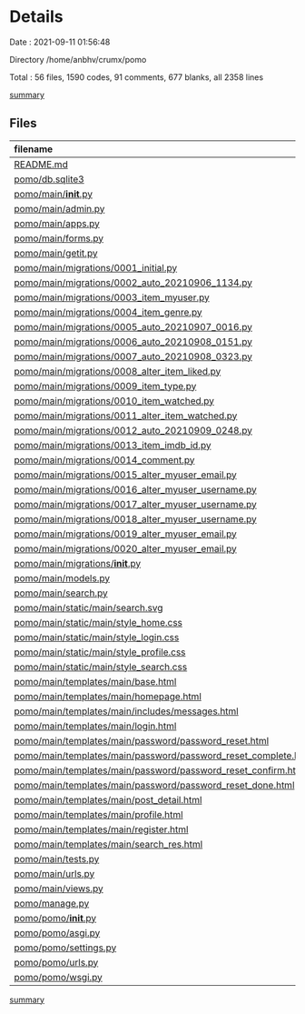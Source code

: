 # Details

Date : 2021-09-11 01:56:48

Directory /home/anbhv/crumx/pomo

Total : 56 files,  1590 codes, 91 comments, 677 blanks, all 2358 lines

[summary](results.md)

## Files
| filename | language | code | comment | blank | total |
| :--- | :--- | ---: | ---: | ---: | ---: |
| [README.md](/README.md) | Markdown | 3 | 0 | 4 | 7 |
| [pomo/db.sqlite3](/pomo/db.sqlite3) | Database | 164 | 0 | 1 | 165 |
| [pomo/main/__init__.py](/pomo/main/__init__.py) | Python | 0 | 0 | 1 | 1 |
| [pomo/main/admin.py](/pomo/main/admin.py) | Python | 6 | 1 | 3 | 10 |
| [pomo/main/apps.py](/pomo/main/apps.py) | Python | 4 | 0 | 3 | 7 |
| [pomo/main/forms.py](/pomo/main/forms.py) | Python | 24 | 0 | 10 | 34 |
| [pomo/main/getit.py](/pomo/main/getit.py) | Python | 22 | 0 | 10 | 32 |
| [pomo/main/migrations/0001_initial.py](/pomo/main/migrations/0001_initial.py) | Python | 46 | 1 | 7 | 54 |
| [pomo/main/migrations/0002_auto_20210906_1134.py](/pomo/main/migrations/0002_auto_20210906_1134.py) | Python | 25 | 1 | 6 | 32 |
| [pomo/main/migrations/0003_item_myuser.py](/pomo/main/migrations/0003_item_myuser.py) | Python | 24 | 1 | 7 | 32 |
| [pomo/main/migrations/0004_item_genre.py](/pomo/main/migrations/0004_item_genre.py) | Python | 12 | 1 | 6 | 19 |
| [pomo/main/migrations/0005_auto_20210907_0016.py](/pomo/main/migrations/0005_auto_20210907_0016.py) | Python | 47 | 1 | 6 | 54 |
| [pomo/main/migrations/0006_auto_20210908_0151.py](/pomo/main/migrations/0006_auto_20210908_0151.py) | Python | 25 | 1 | 6 | 32 |
| [pomo/main/migrations/0007_auto_20210908_0323.py](/pomo/main/migrations/0007_auto_20210908_0323.py) | Python | 39 | 1 | 6 | 46 |
| [pomo/main/migrations/0008_alter_item_liked.py](/pomo/main/migrations/0008_alter_item_liked.py) | Python | 14 | 1 | 6 | 21 |
| [pomo/main/migrations/0009_item_type.py](/pomo/main/migrations/0009_item_type.py) | Python | 12 | 1 | 6 | 19 |
| [pomo/main/migrations/0010_item_watched.py](/pomo/main/migrations/0010_item_watched.py) | Python | 12 | 1 | 6 | 19 |
| [pomo/main/migrations/0011_alter_item_watched.py](/pomo/main/migrations/0011_alter_item_watched.py) | Python | 12 | 1 | 6 | 19 |
| [pomo/main/migrations/0012_auto_20210909_0248.py](/pomo/main/migrations/0012_auto_20210909_0248.py) | Python | 16 | 1 | 6 | 23 |
| [pomo/main/migrations/0013_item_imdb_id.py](/pomo/main/migrations/0013_item_imdb_id.py) | Python | 12 | 1 | 6 | 19 |
| [pomo/main/migrations/0014_comment.py](/pomo/main/migrations/0014_comment.py) | Python | 23 | 1 | 6 | 30 |
| [pomo/main/migrations/0015_alter_myuser_email.py](/pomo/main/migrations/0015_alter_myuser_email.py) | Python | 12 | 1 | 6 | 19 |
| [pomo/main/migrations/0016_alter_myuser_username.py](/pomo/main/migrations/0016_alter_myuser_username.py) | Python | 12 | 1 | 6 | 19 |
| [pomo/main/migrations/0017_alter_myuser_username.py](/pomo/main/migrations/0017_alter_myuser_username.py) | Python | 12 | 1 | 6 | 19 |
| [pomo/main/migrations/0018_alter_myuser_username.py](/pomo/main/migrations/0018_alter_myuser_username.py) | Python | 12 | 1 | 6 | 19 |
| [pomo/main/migrations/0019_alter_myuser_email.py](/pomo/main/migrations/0019_alter_myuser_email.py) | Python | 12 | 1 | 6 | 19 |
| [pomo/main/migrations/0020_alter_myuser_email.py](/pomo/main/migrations/0020_alter_myuser_email.py) | Python | 12 | 1 | 6 | 19 |
| [pomo/main/migrations/__init__.py](/pomo/main/migrations/__init__.py) | Python | 0 | 0 | 1 | 1 |
| [pomo/main/models.py](/pomo/main/models.py) | Python | 52 | 1 | 34 | 87 |
| [pomo/main/search.py](/pomo/main/search.py) | Python | 30 | 0 | 20 | 50 |
| [pomo/main/static/main/search.svg](/pomo/main/static/main/search.svg) | XML | 3 | 0 | 0 | 3 |
| [pomo/main/static/main/style_home.css](/pomo/main/static/main/style_home.css) | CSS | 97 | 1 | 25 | 123 |
| [pomo/main/static/main/style_login.css](/pomo/main/static/main/style_login.css) | CSS | 10 | 0 | 7 | 17 |
| [pomo/main/static/main/style_profile.css](/pomo/main/static/main/style_profile.css) | CSS | 21 | 0 | 3 | 24 |
| [pomo/main/static/main/style_search.css](/pomo/main/static/main/style_search.css) | CSS | 11 | 0 | 3 | 14 |
| [pomo/main/templates/main/base.html](/pomo/main/templates/main/base.html) | HTML | 82 | 0 | 59 | 141 |
| [pomo/main/templates/main/homepage.html](/pomo/main/templates/main/homepage.html) | HTML | 91 | 0 | 52 | 143 |
| [pomo/main/templates/main/includes/messages.html](/pomo/main/templates/main/includes/messages.html) | HTML | 6 | 0 | 5 | 11 |
| [pomo/main/templates/main/login.html](/pomo/main/templates/main/login.html) | HTML | 19 | 0 | 7 | 26 |
| [pomo/main/templates/main/password/password_reset.html](/pomo/main/templates/main/password/password_reset.html) | HTML | 18 | 0 | 7 | 25 |
| [pomo/main/templates/main/password/password_reset_complete.html](/pomo/main/templates/main/password/password_reset_complete.html) | HTML | 13 | 0 | 8 | 21 |
| [pomo/main/templates/main/password/password_reset_confirm.html](/pomo/main/templates/main/password/password_reset_confirm.html) | HTML | 18 | 0 | 4 | 22 |
| [pomo/main/templates/main/password/password_reset_done.html](/pomo/main/templates/main/password/password_reset_done.html) | HTML | 12 | 0 | 5 | 17 |
| [pomo/main/templates/main/post_detail.html](/pomo/main/templates/main/post_detail.html) | HTML | 36 | 1 | 5 | 42 |
| [pomo/main/templates/main/profile.html](/pomo/main/templates/main/profile.html) | HTML | 68 | 0 | 56 | 124 |
| [pomo/main/templates/main/register.html](/pomo/main/templates/main/register.html) | HTML | 18 | 1 | 7 | 26 |
| [pomo/main/templates/main/search_res.html](/pomo/main/templates/main/search_res.html) | HTML | 31 | 0 | 27 | 58 |
| [pomo/main/tests.py](/pomo/main/tests.py) | Python | 1 | 1 | 2 | 4 |
| [pomo/main/urls.py](/pomo/main/urls.py) | Python | 16 | 0 | 5 | 21 |
| [pomo/main/views.py](/pomo/main/views.py) | Python | 205 | 3 | 122 | 330 |
| [pomo/manage.py](/pomo/manage.py) | Python | 15 | 3 | 5 | 23 |
| [pomo/pomo/__init__.py](/pomo/pomo/__init__.py) | Python | 0 | 0 | 1 | 1 |
| [pomo/pomo/asgi.py](/pomo/pomo/asgi.py) | Python | 4 | 8 | 5 | 17 |
| [pomo/pomo/settings.py](/pomo/pomo/settings.py) | Python | 83 | 28 | 39 | 150 |
| [pomo/pomo/urls.py](/pomo/pomo/urls.py) | Python | 12 | 15 | 4 | 31 |
| [pomo/pomo/wsgi.py](/pomo/pomo/wsgi.py) | Python | 4 | 8 | 5 | 17 |

[summary](results.md)